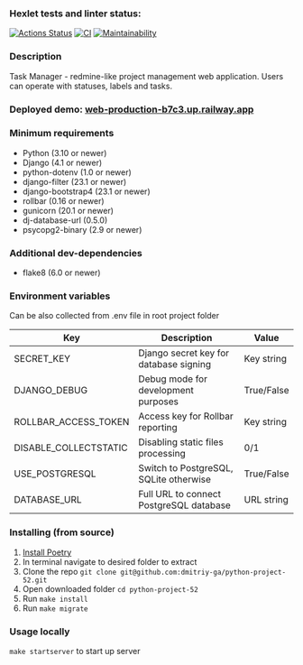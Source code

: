 ### Hexlet tests and linter status:
[![Actions Status](https://github.com/dmitriy-ga/python-project-52/workflows/hexlet-check/badge.svg)](https://github.com/dmitriy-ga/python-project-52/actions)
[![CI](https://github.com/dmitriy-ga/python-project-52/actions/workflows/CI.yml/badge.svg)](https://github.com/dmitriy-ga/python-project-52/actions/workflows/CI.yml)
[![Maintainability](https://api.codeclimate.com/v1/badges/28d73cb13a60e2595aba/maintainability)](https://codeclimate.com/github/dmitriy-ga/python-project-52/maintainability)

### Description
Task Manager - redmine-like project management web application. Users can operate with statuses, labels and tasks.

### Deployed demo: [web-production-b7c3.up.railway.app]()

### Minimum requirements
- Python (3.10 or newer)
- Django (4.1 or newer)
- python-dotenv (1.0 or newer)
- django-filter (23.1 or newer)
- django-bootstrap4 (23.1 or newer)
- rollbar (0.16 or newer)
- gunicorn (20.1 or newer)
- dj-database-url (0.5.0)
- psycopg2-binary (2.9 or newer)

### Additional dev-dependencies
- flake8 (6.0 or newer)

### Environment variables
Can be also collected from .env file in root project folder

| Key                   | Description                             | Value      |
|-----------------------|-----------------------------------------|------------|
| SECRET_KEY            | Django secret key for database signing  | Key string |
| DJANGO_DEBUG          | Debug mode for development purposes     | True/False |
| ROLLBAR_ACCESS_TOKEN  | Access key for Rollbar reporting        | Key string |
| DISABLE_COLLECTSTATIC | Disabling static files processing       | 0/1        |
| USE_POSTGRESQL        | Switch to PostgreSQL, SQLite otherwise  | True/False |
| DATABASE_URL          | Full URL to connect PostgreSQL database | URL string |

### Installing (from source)
1. [Install Poetry](https://python-poetry.org/docs/#installation)
2. In terminal navigate to desired folder to extract
3. Clone the repo `git clone git@github.com:dmitriy-ga/python-project-52.git`
4. Open downloaded folder `cd python-project-52`
5. Run `make install`
6. Run `make migrate`

### Usage locally
`make startserver` to start up server